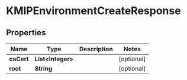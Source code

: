 

# KMIPEnvironmentCreateResponse

## Properties

Name | Type | Description | Notes
------------ | ------------- | ------------- | -------------
**caCert** | **List&lt;Integer&gt;** |  |  [optional]
**root** | **String** |  |  [optional]



